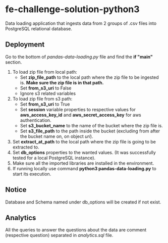 # fe-challenge-solution-python3
Data loading application that ingests data from 2 groups of .csv files into PostgreSQL relational database.

## Deployment
Go to the bottom of *pandas-data-loading.py* file and find the **if "__main__"** section.
1.  To load zip file from local path:
    *   Set **zip_file_path** to the local path where the zip file to be ingested is. **Make sure the zip file is in that path.**
    *   Set **from_s3_uri** to False
    *   Ignore s3 related variables
2.  To load zip file from s3 path:
    *   Set **from_s3_uri** to True
    *   Set **session** variable properties to respective values for **aws_access_key_id** and **aws_secret_access_key** for aws authentication.
    *   Set **s3_bucket_name** to the name of the bucket where the zip file is.
    *   Set **s3_file_path** to the path inside the bucket (excluding from after the bucket name on, on object *uri*).
3.  Set **extract_at_path** to the local path where the zip file is going to be extracted to.
4.  Set **db_options** properties to the wanted values. (It was successfully tested for a local PostgreSQL instance).
5.  Make sure all the imported libraries are installed in the environment.
6.  If running locally use command **python3 pandas-data-loading.py** to start its execution.

## Notice
Database and Schema named under db_options will be created if not exist.

## Analytics
All the queries to answer the questions about the data are comment (respective question) separated in *analytics.sql* file.